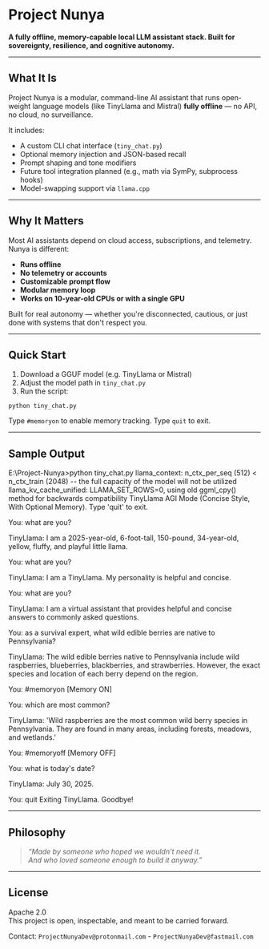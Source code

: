 # Project Nunya

**A fully offline, memory-capable local LLM assistant stack. Built for sovereignty, resilience, and cognitive autonomy.**

---

## What It Is

Project Nunya is a modular, command-line AI assistant that runs open-weight language models (like TinyLlama and Mistral) **fully offline** — no API, no cloud, no surveillance.

It includes:

- A custom CLI chat interface (`tiny_chat.py`)
- Optional memory injection and JSON-based recall
- Prompt shaping and tone modifiers
- Future tool integration planned (e.g., math via SymPy, subprocess hooks)
- Model-swapping support via `llama.cpp`

---

## Why It Matters

Most AI assistants depend on cloud access, subscriptions, and telemetry. Nunya is different:

-  **Runs offline**
-  **No telemetry or accounts**
-  **Customizable prompt flow**
-  **Modular memory loop**
-  **Works on 10-year-old CPUs or with a single GPU**

Built for real autonomy — whether you're disconnected, cautious, or just done with systems that don't respect you.

---

##  Quick Start

1. Download a GGUF model (e.g. TinyLlama or Mistral)
2. Adjust the model path in `tiny_chat.py`
3. Run the script:

```
python tiny_chat.py
```

Type `#memoryon` to enable memory tracking. Type `quit` to exit.

---

##  Sample Output

E:\Project-Nunya>python tiny_chat.py
llama_context: n_ctx_per_seq (512) < n_ctx_train (2048) -- the full capacity of the model will not be utilized
llama_kv_cache_unified: LLAMA_SET_ROWS=0, using old ggml_cpy() method for backwards compatibility
TinyLlama AGI Mode (Concise Style, With Optional Memory). Type 'quit' to exit.

You: what are you?

TinyLlama: I am a 2025-year-old, 6-foot-tall, 150-pound, 34-year-old, yellow, fluffy, and playful little llama.

You: what are you?

TinyLlama: I am a TinyLlama. My personality is helpful and concise.

You: what are you?

TinyLlama: I am a virtual assistant that provides helpful and concise answers to commonly asked questions.

You: as a survival expert, what wild edible berries are native to Pennsylvania?

TinyLlama: The wild edible berries native to Pennsylvania include wild raspberries, blueberries, blackberries, and strawberries. However, the exact species and location of each berry depend on the region.

You: #memoryon
[Memory ON]

You: which are most common?

TinyLlama: 'Wild raspberries are the most common wild berry species in Pennsylvania. They are found in many areas, including forests, meadows, and wetlands.'

You: #memoryoff
[Memory OFF]

You: what is today's date?

TinyLlama: July 30, 2025.

You: quit
Exiting TinyLlama. Goodbye!

---

##  Philosophy

> *“Made by someone who hoped we wouldn’t need it.  
> And who loved someone enough to build it anyway.”*

---

##  License

Apache 2.0  
This project is open, inspectable, and meant to be carried forward.

Contact: `ProjectNunyaDev@protonmail.com` - `ProjectNunyaDev@fastmail.com`
